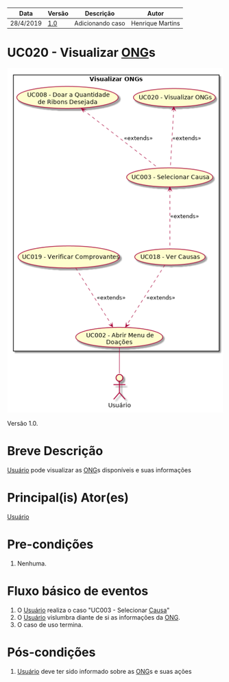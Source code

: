 | Data       | Versão  | Descrição       | Autor            |
| ---------- | ------- | --------------- | ---------------- |
| 28/4/2019 | [1.0](https://github.com/requisitos-2019-1/Ribon/commit/cb1de9f3d807ba21598fba82598a6f0330745382#diff-14dd3fbf30c00483fd9dbd03b183882d) | Adicionando caso | Henrique Martins |


# UC020 - Visualizar [ONG](https://github.com/requisitos-2019-1/Ribon/blob/master/Modelagem%%20de%%20Requisitos/Lexicos/Ong.md)s


![diagrama](Visualizar_ONGs.png)

Versão 1.0.

# Breve Descrição
[Usuário](https://github.com/requisitos-2019-1/Ribon/blob/master/Modelagem%%20de%%20Requisitos/Lexicos/Usuário.md) pode visualizar as [ONG](https://github.com/requisitos-2019-1/Ribon/blob/master/Modelagem%%20de%%20Requisitos/Lexicos/Ong.md)s disponíveis e suas informações

# Principal(is) Ator(es)
[Usuário](https://github.com/requisitos-2019-1/Ribon/blob/master/Modelagem%%20de%%20Requisitos/Lexicos/Usuário.md)

# Pre-condições
1. Nenhuma.

# Fluxo básico de eventos
1. O [Usuário](https://github.com/requisitos-2019-1/Ribon/blob/master/Modelagem%%20de%%20Requisitos/Lexicos/Usuário.md) realiza o caso "UC003 - Selecionar [Causa](https://github.com/requisitos-2019-1/Ribon/blob/master/Modelagem%%20de%%20Requisitos/Lexicos/Causa.md)"
1. O [Usuário](https://github.com/requisitos-2019-1/Ribon/blob/master/Modelagem%%20de%%20Requisitos/Lexicos/Usuário.md) vislumbra diante de si as informações da [ONG](https://github.com/requisitos-2019-1/Ribon/blob/master/Modelagem%%20de%%20Requisitos/Lexicos/Ong.md).
1. O caso de uso termina.


# Pós-condições
1. [Usuário](https://github.com/requisitos-2019-1/Ribon/blob/master/Modelagem%%20de%%20Requisitos/Lexicos/Usuário.md) deve ter sido informado sobre as [ONG](https://github.com/requisitos-2019-1/Ribon/blob/master/Modelagem%%20de%%20Requisitos/Lexicos/Ong.md)s e suas ações
